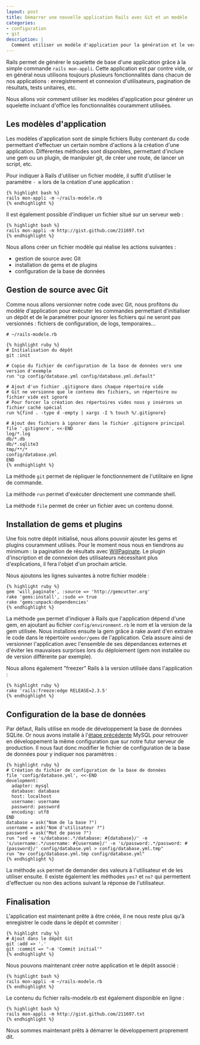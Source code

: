 ```yaml
---
layout: post
title: Démarrer une nouvelle application Rails avec Git et un modèle
categories: 
- configuration
- git
description: |
  Comment utiliser un modèle d'application pour la génération et le versionning avec Git pour faciliter la création d'un projet Rails.
---
```


Rails permet de générer le squelette de base d'une application grâce à la simple commande `rails mon-appli`. Cette application est par contre vide, or en général nous utilisons toujours plusieurs fonctionnalités dans chacun de nos applications : enregistrement et connexion d'utilisateurs, pagination de résultats, tests unitaires, etc.

Nous allons voir comment utiliser les modèles d'application pour générer un squelette incluant d'office les fonctionnalités couramment utilisées.

## Les modèles d'application

Les modèles d'application sont de simple fichiers Ruby contenant du code permettant d'effectuer un certain nombre d'actions à la création d'une application. Différentes méthodes sont disponibles, permettant d'inclure une gem ou un plugin, de manipuler git, de créer une route, de lancer un script, etc.

Pour indiquer à Rails d'utiliser un fichier modèle, il suffit d'utiliser le paramètre `- m` lors de la création d'une application :

    {% highlight bash %}
    rails mon-appli -m ~/rails-modele.rb
    {% endhighlight %}

Il est également possible d'indiquer un fichier situé sur un serveur web :

    {% highlight bash %}
    rails mon-appli -m http://gist.github.com/211697.txt
    {% endhighlight %}

Nous allons créer un fichier modèle qui réalise les actions suivantes :

- gestion de source avec Git
- installation de gems et de plugins
- configuration de la base de données

## Gestion de source avec Git

Comme nous allons versionner notre code avec Git, nous profitons du modèle d'application pour exécuter les commandes permettant d'initialiser un dépôt et de le paramétrer pour ignorer les fichiers qui ne seront pas versionnés : fichiers de configuration, de logs, temporaires...

    # ~/rails-modele.rb

    {% highlight ruby %}
    # Initialisation du dépôt
    git :init

    # Copie du fichier de configuration de la base de données vers une version d'exemple
    run "cp config/database.yml config/database.yml.default"

    # Ajout d'un fichier .gitignore dans chaque répertoire vide
    # Git ne versionne que le contenu des fichiers, un répertoire ou fichier vide est ignoré
    # Pour forcer la création des répertoires vides nous y insérons un fichier caché spécial
    run %{find . -type d -empty | xargs -I % touch %/.gitignore}

    # Ajout des fichiers à ignorer dans le fichier .gitignore principal
    file '.gitignore', <<-END
    log/*.log
    db/*.db
    db/*.sqlite3
    tmp/**/*
    config/database.yml
    END
    {% endhighlight %}

La méthode `git` permet de répliquer le fonctionnement de l'utilitaire en ligne de commande.

La méthode `run` permet d'exécuter directement une commande shell.

La méthode `file` permet de créer un fichier avec un contenu donné.

## Installation de gems et plugins

Une fois notre dépôt initialisé, nous allons pouvoir ajouter les gems et plugins couramment utilisés. Pour le moment nous nous en tiendrons au minimum : la pagination de résultats avec [WillPaginate](will_paginate). Le plugin d'inscription et de connexion des utilisateurs nécessitant plus d'explications, il fera l'objet d'un prochain article.

Nous ajoutons les lignes suivantes à notre fichier modèle :

    {% highlight ruby %}
    gem 'will_paginate', :source => 'http://gemcutter.org'
    rake 'gems:install', :sudo => true
    rake 'gems:unpack:dependencies'
    {% endhighlight %}

La méthode `gem` permet d'indiquer à Rails que l'application dépend d'une gem, en ajoutant au fichier `config/environment.rb` le nom et la version de la gem utilisée. Nous installons ensuite la gem grâce à rake avant d'en extraire le code dans le répertoire `vendor/gems` de l'application. Cela assure ainsi de versionner l'application avec l'ensemble de ses dépendances externes et d'éviter les mauvaises surprises lors du déploiement (gem non installée ou de version différente par exemple).

Nous allons également "freezer" Rails à la version utilisée dans l'application :

    {% highlight ruby %}
    rake 'rails:freeze:edge RELEASE=2.3.5'
    {% endhighlight %}

## Configuration de la base de données

Par défaut, Rails utilise en mode de développement la base de données SQLite. Or nous avons installé à l'[étape précédente](installation-environnement) MySQL pour retrouver en développement la même configuration que sur notre futur serveur de production. Il nous faut donc modifier le fichier de configuration de la base de données pour y indiquer nos paramètres :

    {% highlight ruby %}
    # Création du fichier de configuration de la base de données
    file 'config/database.yml', <<-END
    development:
      adapter: mysql
      database: database
      host: localhost
      username: username
      password: password
      encoding: utf8
    END
    database = ask("Nom de la base ?")
    username = ask("Nom d'utilisateur ?")
    password = ask("Mot de passe ?")
    run "sed -e 's/database:.*/database: #{database}/' -e 's/username:.*/username: #{username}/' -e 's/password:.*/password: #{password}/' config/database.yml > config/database.yml.tmp"
    run "mv config/database.yml.tmp config/database.yml"
    {% endhighlight %}

La méthode `ask` permet de demander des valeurs à l'utilisateur et de les utiliser ensuite. Il existe également les méthodes `yes?` et `no?` qui permettent d'effectuer ou non des actions suivant la réponse de l'utilisateur.

## Finalisation

L'application est maintenant prête à être créée, il ne nous reste plus qu'à enregistrer le code dans le dépôt et commiter :

    {% highlight ruby %}
    # Ajout dans le dépôt Git
    git :add => '.'
    git :commit => "-m 'Commit initial'"
    {% endhighlight %}

Nous pouvons maintenant créer notre application et le dépôt associé :

    {% highlight bash %}
    rails mon-appli -m ~/rails-modele.rb
    {% endhighlight %}

Le contenu du fichier rails-modele.rb est également disponible en ligne :

    {% highlight bash %}
    rails mon-appli -m http://gist.github.com/211697.txt
    {% endhighlight %}

Nous sommes maintenant prêts à démarrer le développement proprement dit.

[will_paginate]: http://github.com/mislav/will_paginate
[installation-environnement]: http://blog/installation-environnement